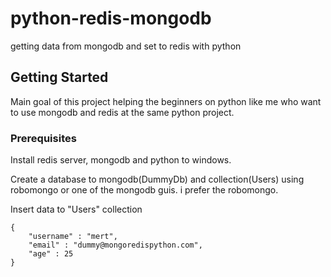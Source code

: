 # python-redis-mongodb
getting data from mongodb and set to redis with python

## Getting Started
Main goal of this project helping the beginners on python like me who want to use mongodb and redis at the same python project.

### Prerequisites

Install redis server, mongodb and python to windows.

Create a database to mongodb(DummyDb) and collection(Users) using robomongo or one of the mongodb guis. i prefer the robomongo.

Insert data to "Users" collection

```
{
    "username" : "mert",
    "email" : "dummy@mongoredispython.com",
    "age" : 25
}
```
